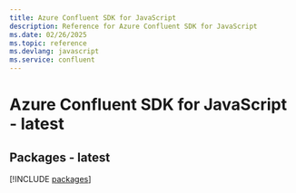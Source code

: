 ```yaml
---
title: Azure Confluent SDK for JavaScript
description: Reference for Azure Confluent SDK for JavaScript
ms.date: 02/26/2025
ms.topic: reference
ms.devlang: javascript
ms.service: confluent
---
```

# Azure Confluent SDK for JavaScript - latest
## Packages - latest
[!INCLUDE [packages](confluent-index.md)]